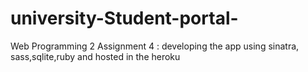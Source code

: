# university-Student-portal-
Web Programming 2 Assignment 4 : developing the app using sinatra, sass,sqlite,ruby and hosted in the heroku 
